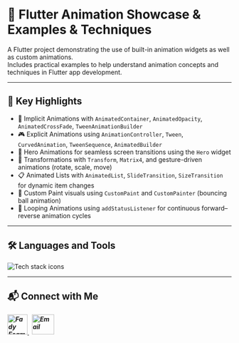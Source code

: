 # 🚀 Flutter Animation Showcase & Examples & Techniques

A Flutter project demonstrating the use of built-in animation widgets as well as custom animations.  
Includes practical examples to help understand animation concepts and techniques in Flutter app development.

---

## 🎯 Key Highlights

- 🔄 Implicit Animations with `AnimatedContainer`, `AnimatedOpacity`, `AnimatedCrossFade`, `TweenAnimationBuilder`
- 🎮 Explicit Animations using `AnimationController`, `Tween`, `CurvedAnimation`, `TweenSequence`, `AnimatedBuilder`
- 🧳 Hero Animations for seamless screen transitions using the `Hero` widget
- 🔁 Transformations with `Transform`, `Matrix4`, and gesture-driven animations (rotate, scale, move)
- 📋 Animated Lists with `AnimatedList`, `SlideTransition`, `SizeTransition` for dynamic item changes
- 🎨 Custom Paint visuals using `CustomPaint` and `CustomPainter` (bouncing ball animation)
- 🔂 Looping Animations using `addStatusListener` for continuous forward–reverse animation cycles

---

## 🛠️ Languages and Tools

<p align="left"> 
        <img src="https://skillicons.dev/icons?i=flutter,dart,vscode,git,github" alt="Tech stack icons" />
</p>

---

## 📬 Connect with Me

<h5 align="left"> 
  <a href="https://www.linkedin.com/in/fady-esam/" target="_blank"> 
    <img src="https://raw.githubusercontent.com/rahuldkjain/github-profile-readme-generator/master/src/images/icons/Social/linked-in-alt.svg" alt="Fady Esam" height="45" width="45" /> 
  </a> 
  &nbsp;
  <a href="mailto:fady.esam.0101@gmail.com" target="_blank"> 
    <img src="https://cdn-icons-png.flaticon.com/512/732/732200.png" alt="Email" height="45" width="50" /> 
  </a> 
</h5>
